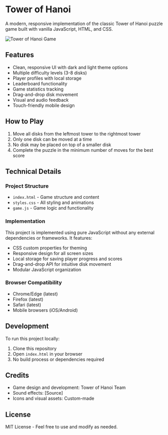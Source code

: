 # Tower of Hanoi

A modern, responsive implementation of the classic Tower of Hanoi puzzle game built with vanilla JavaScript, HTML, and CSS.

![Tower of Hanoi Game](res/screenshot.png)

## Features

- Clean, responsive UI with dark and light theme options
- Multiple difficulty levels (3-8 disks)
- Player profiles with local storage
- Leaderboard functionality
- Game statistics tracking
- Drag-and-drop disk movement
- Visual and audio feedback
- Touch-friendly mobile design

## How to Play

1. Move all disks from the leftmost tower to the rightmost tower
2. Only one disk can be moved at a time
3. No disk may be placed on top of a smaller disk
4. Complete the puzzle in the minimum number of moves for the best score

## Technical Details

### Project Structure

- `index.html` - Game structure and content
- `styles.css` - All styling and animations
- `game.js` - Game logic and functionality

### Implementation

This project is implemented using pure JavaScript without any external dependencies or frameworks. It features:

- CSS custom properties for theming
- Responsive design for all screen sizes
- Local storage for saving player progress and scores
- Drag-and-drop API for intuitive disk movement
- Modular JavaScript organization

### Browser Compatibility

- Chrome/Edge (latest)
- Firefox (latest)
- Safari (latest)
- Mobile browsers (iOS/Android)

## Development

To run this project locally:

1. Clone this repository
2. Open `index.html` in your browser
3. No build process or dependencies required

## Credits

- Game design and development: Tower of Hanoi Team
- Sound effects: [Source]
- Icons and visual assets: Custom-made

## License

MIT License - Feel free to use and modify as needed. 